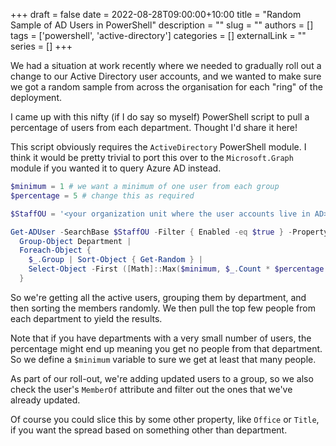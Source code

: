 +++ 
draft = false
date = 2022-08-28T09:00:00+10:00
title = "Random Sample of AD Users in PowerShell"
description = ""
slug = ""
authors = []
tags = ['powershell', 'active-directory']
categories = []
externalLink = ""
series = []
+++

We had a situation at work recently where we needed to gradually roll out a change to our Active Directory user accounts, and we wanted to make sure we got a random sample from across the organisation for each "ring" of the deployment.

<!--more-->

I came up with this nifty (if I do say so myself) PowerShell script to pull a percentage of users from each department. Thought I'd share it here!

This script obviously requires the `ActiveDirectory` PowerShell module. I think it would be pretty trivial to port this over to the `Microsoft.Graph` module if you wanted it to query Azure AD instead.

```powershell
$minimum = 1 # we want a minimum of one user from each group
$percentage = 5 # change this as required

$StaffOU = '<your organization unit where the user accounts live in AD>'

Get-ADUser -SearchBase $StaffOU -Filter { Enabled -eq $true } -Property Department |
  Group-Object Department |
  Foreach-Object {
    $_.Group | Sort-Object { Get-Random } |
    Select-Object -First ([Math]::Max($minimum, $_.Count * $percentage / 100))
  }
```

So we're getting all the active users, grouping them by department, and then sorting the members randomly. We then pull the top few people from each department to yield the results.

Note that if you have departments with a very small number of users, the percentage might end up meaning you get no people from that department. So we define a `$minimum` variable to sure we get at least that many people.

As part of our roll-out, we're adding updated users to a group, so we also check the user's `MemberOf` attribute and filter out the ones that we've already updated.

Of course you could slice this by some other property, like `Office` or `Title`, if you want the spread based on something other than department.